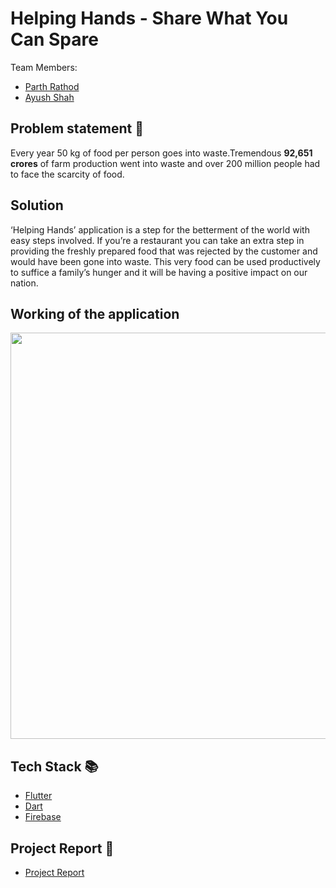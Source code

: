 # Helping Hands - Share What You Can Spare
  
Team Members:
- [Parth Rathod](https://github.com/Parth0921)
- [Ayush Shah]()

## Problem statement 🐾

Every year 50 kg of food per person goes into waste.Tremendous **92,651 crores** of farm production went into waste and over 200 million people had to face the 
scarcity of food. 

## Solution 

‘Helping Hands’ application is a step for the betterment of the world with 
easy steps involved. If you’re a restaurant you can take an extra step in providing the freshly prepared food that was rejected by the customer and would have been gone 
into waste. This very food can be used productively to suffice a family’s 
hunger and it will be having a positive impact on our nation.

## Working of the application
<!-- <p align="center">
<img src="https://user-images.githubusercontent.com/101036053/163412549-dc58d306-d8fb-4812-8f5f-007d354154ec.jpg" width="250">
</p> -->
<img src="https://user-images.githubusercontent.com/101036053/163417316-af6a0458-033e-4e86-8d64-896573cd6fd5.jpeg" width="650">

## Tech Stack 📚

- [Flutter](https://flutter.dev/)
- [Dart](https://dart.dev/)
- [Firebase](https://firebase.google.com/)

## Project Report 🎥

- [Project Report](https://drive.google.com/file/d/1LwXPveS-3T2j1GSpSoLrP6KU3YqY55OC/view?usp=sharing)


